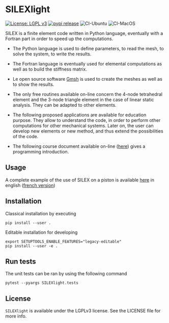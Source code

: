 # SILEXlight

[![License: LGPL v3](https://img.shields.io/badge/License-LGPL_v3-blue.svg)](https://www.gnu.org/licenses/lgpl-3.0) [![pypi release](https://img.shields.io/pypi/v/SILEXlight.svg)](https://test.pypi.org/project/SILEXlight/) ![CI-Ubuntu](https://github.com/luclaurent/silex-light/workflows/CI-Ubuntu/badge.svg) ![CI-MacOS](https://github.com/luclaurent/silex-light/workflows/CI-mac-os/badge.svg)

SILEX is a finite element code written in Python language, eventually with a Fortran part in order to speed up the computations.
    
*   The Python language is used to define parameters, to read the mesh, to solve the system, to write the results.  
      
    
*   The Fortran language is eventually used for elemental computations as well as to build the stiffness matrix.  
      
    
*   Le open source software [Gmsh](http://www.geuz.org/gmsh/) is used to create the meshes as well as to show the results.  
      
    
*   The only free routines available on-line concern the 4-node tetrahedral element and the 3-node triangle element in the case of linear static analysis. They can be adapted to other elements.  
      
    
*   The following proposed applications are available for education purpose. They allow to understand the code, in order to perform other computations for other mechanical systems. Later on, the user can develop new elements or new method, and thus extend the possibilities of the code.  
      
    
*   The following course document available on-line ([here](http://antoinelegay.free.fr/Cours-programmation-english.pdf)) gives a programming introduction.
## Usage

A complete example of the use of SILEX on a piston is available [here](calculs/piston_readme.md) in english ([french version](calculs/piston_readme_fr.md))

## Installation
Classical installation by executing

    pip install --user .

Editable installation for developing

    export SETUPTOOLS_ENABLE_FEATURES="legacy-editable"
    pip install --user -e .

## Run tests

The unit tests can be ran by using the following command

    pytest --pyargs SILEXlight.tests  

## License

`SILEXlight` is available under the LGPLv3 license. See the LICENSE file for more info.